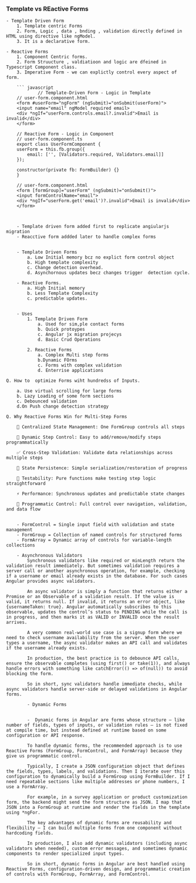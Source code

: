 ### Template vs REactive Forms

    - Template Driven Form 
        1. Template centric Forms
        2. Form, Logic , data , bnding , validation directly defined in HTML using directive like ngModel.
        3. It is a declarative form.
    
    - Reactive Forms
        1. Component Centric forms.
        2. Form Struucture , valdiatioon and logic are dfeined in Typescript Component class.
        3. Imperative Form - we can explictly control every aspect of form.

        ``` javascript 
                // Template-Driven Form - Logic in Template
        // user-form.component.html
        <form #userForm="ngForm" (ngSubmit)="onSubmit(userForm)">
        <input name="email" ngModel required email>
        <div *ngIf="userForm.controls.email?.invalid">Email is invalid</div>
        </form>

        // Reactive Form - Logic in Component  
        // user-form.component.ts
        export class UserFormComponent {
        userForm = this.fb.group({
            email: ['', [Validators.required, Validators.email]]
        });
        
        constructor(private fb: FormBuilder) {}
        }

        // user-form.component.html
        <form [formGroup]="userForm" (ngSubmit)="onSubmit()">
        <input formControlName="email">
        <div *ngIf="userForm.get('email')?.invalid">Email is invalid</div>
        </form>

``` 


    - Template driven form added first to replicate angiularjs migration 
    - Reacctive form addded later to handle complex forms


    - Template Driven Forms 
        a. Low Initial memory bcz no explict form control object
        b. High template complexity
        c. Change detection overhead.
        d. Asynchornous updates becz changes trigger  detection cycle.
    
    - Reactive Forms.
        a. High Initial memory
        b. Less Template Complexity
        c. predictable updates.
    

    - Uses
        1. Template Driven Form 
            a. Used for sim,ple contact forms
            b. Quick protoypes
            c. Angular jx migration projecys
            d. Basic Crud Operations
        
        2. Reactive Forms
            a. Complex Multi step forms
            b.Dynamic FOrms
            c. Forms with complex validation
            d. Enterrise applications

Q. How to  optimize Forms wiht hundredss of Inputs.

    a. Use virtual scrolling for large forms
    b. Lazy Loading of some form sections
    c. Debounced validation
    d.On Push change detection strategy

Q. Why Reactive Forms Win for Multi-Step Forms

    🎯 Centralized State Management: One FormGroup controls all steps

    🔄 Dynamic Step Control: Easy to add/remove/modify steps programmatically

    ✅ Cross-Step Validation: Validate data relationships across multiple steps

    💾 State Persistence: Simple serialization/restoration of progress

    🧪 Testability: Pure functions make testing step logic straightforward

    ⚡ Performance: Synchronous updates and predictable state changes

    🔧 Programmatic Control: Full control over navigation, validation, and data flow


    - FormControl = Single input field with validation and state management
    - FormGroup = Collection of named controls for structured forms
    - FormArray = Dynamic array of controls for variable-length collections

    - Asynchronous Validators
        Synchronous validators like required or minLength return the validation result immediately. But sometimes validation requires a server call or another asynchronous operation, for example, checking if a username or email already exists in the database. For such cases Angular provides async validators.

        An async validator is simply a function that returns either a Promise or an Observable of a validation result. If the value is valid, it returns null. If invalid, it returns an error object, like {usernameTaken: true}. Angular automatically subscribes to this observable, updates the control’s status to PENDING while the call is in progress, and then marks it as VALID or INVALID once the result arrives.

        A very common real-world use case is a signup form where we need to check username availability from the server. When the user types a username, the async validator makes an API call and validates if the username already exists.

        In production, the best practice is to debounce API calls, ensure the observable completes (using first() or take(1)), and always handle errors with something like catchError(() => of(null)) to avoid blocking the form.

        So in short, sync validators handle immediate checks, while async validators handle server-side or delayed validations in Angular forms.

        - Dynamic Forms


        -  Dynamic forms in Angular are forms whose structure — like number of fields, types of inputs, or validation rules — is not fixed at compile time, but instead defined at runtime based on some configuration or API response.

        To handle dynamic forms, the recommended approach is to use Reactive Forms (FormGroup, FormControl, and FormArray) because they give us programmatic control.

        Typically, I create a JSON configuration object that defines the fields, types, labels, and validations. Then I iterate over this configuration to dynamically build a FormGroup using FormBuilder. If I need repeatable sections like multiple addresses or phone numbers, I use a FormArray.

        For example, in a survey application or product customization form, the backend might send the form structure as JSON. I map that JSON into a FormGroup at runtime and render the fields in the template using *ngFor.

        The key advantages of dynamic forms are reusability and flexibility — I can build multiple forms from one component without hardcoding fields.

        In production, I also add dynamic validators (including async validators when needed), custom error messages, and sometimes dynamic components to render specialized input types.

        So in short, dynamic forms in Angular are best handled using Reactive Forms, configuration-driven design, and programmatic creation of controls with FormGroup, FormArray, and FormControl.